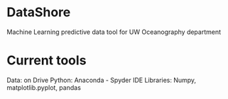 # DataShore
Machine Learning predictive data tool for UW Oceanography department

# Current tools
Data: on Drive
Python: Anaconda - Spyder IDE
Libraries: Numpy, matplotlib.pyplot, pandas